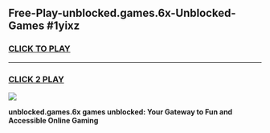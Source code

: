 
## Free-Play-unblocked.games.6x-Unblocked-Games #1yixz
<h3>
<a href="https://news.freeplayer.one?title=unblocked.games.6x&ref=8M">CLICK TO PLAY</a></h3>
<hr>

<h3>
<a href="https://news.freeplayer.one?title=unblocked.games.6x&ref=8M">CLICK 2 PLAY</a>
  
</h3>

<a href="https://news.freeplayer.one?title=unblocked.games.6x&ref=8M"><img src="https://clearcache.store/games.png"></a>


**unblocked.games.6x games unblocked: Your Gateway to Fun and Accessible Online Gaming**
